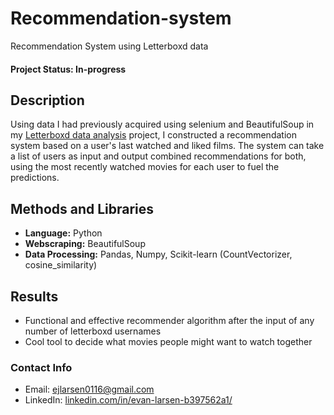 # Recommendation-system
Recommendation System using Letterboxd data

#### Project Status: In-progress

## Description
Using data I had previously acquired using selenium and BeautifulSoup in my [Letterboxd data analysis](https://github.com/ejlarsen6/Letterboxd_analysis) project, I constructed a recommendation system based on a user's last watched and liked films. The system can take a list of users as input and output combined recommendations for both, using the most recently watched movies for each user to fuel the predictions.

## Methods and Libraries
* **Language:** Python
* **Webscraping:** BeautifulSoup
* **Data Processing:** Pandas, Numpy, Scikit-learn (CountVectorizer, cosine_similarity)

## Results
* Functional and effective recommender algorithm after the input of any number of letterboxd usernames
* Cool tool to decide what movies people might want to watch together

### Contact Info
* Email: [ejlarsen0116@gmail.com](ejlarsen0116@gmail.com)
* LinkedIn: [linkedin.com/in/evan-larsen-b397562a1/](https://www.linkedin.com/in/evan-larsen-b397562a1/)
